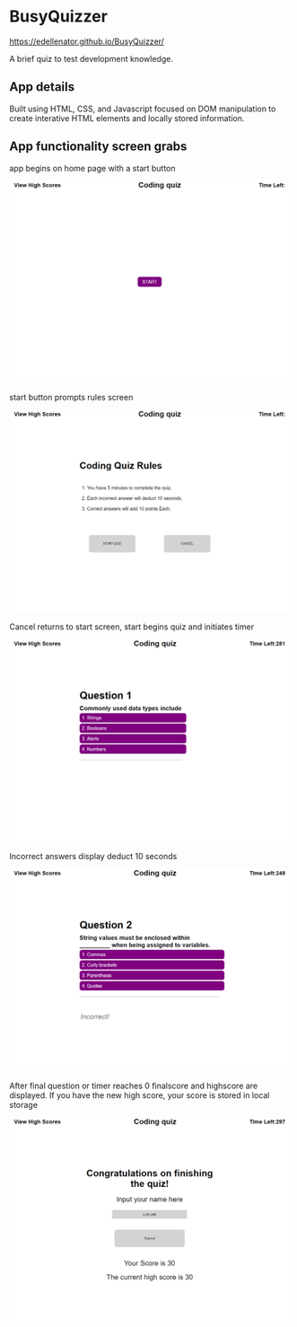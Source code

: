 # BusyQuizzer

https://edellenator.github.io/BusyQuizzer/

A brief quiz to test development knowledge.

## App details

Built using HTML, CSS, and Javascript focused on DOM manipulation to create interative HTML elements and locally stored information.

## App functionality screen grabs

app begins on home page with a start button

<img src="./assets/images/startpage.png" style="width: 500px;">

start button prompts rules screen

<img src="./assets/images/rulespage.png" style="width: 500px;">

Cancel returns to start screen, start begins quiz and initiates timer

<img src="./assets/images/questions.png" style="width: 500px;">

Incorrect answers display deduct 10 seconds

<img src="./assets/images/timedeductedonwrong.png" style="width: 500px;">

After final question or timer reaches 0 finalscore and highscore are displayed. If you have the new high score, your score is stored in local storage

<img src="./assets/images/finalscore.png" style="width: 500px;">